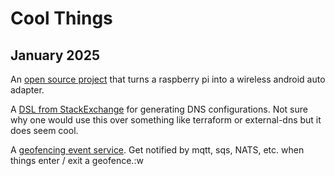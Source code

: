 # Cool Things

## January 2025

An [open source project](https://github.com/nisargjhaveri/WirelessAndroidAutoDongle) that turns a raspberry pi into a wireless android auto adapter.

A [DSL from StackExchange](https://github.com/StackExchange/dnscontrol) for generating DNS configurations. Not sure why one would use this over something like terraform or external-dns but it does seem cool.

A [geofencing event service](https://tile38.com/). Get notified by mqtt, sqs, NATS, etc. when things enter / exit a geofence.:w
